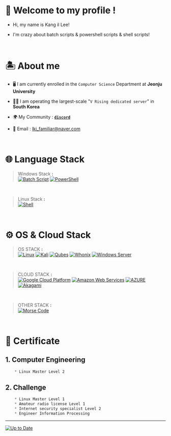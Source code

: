 #  📃 Welcome to my profile !
* Hi, my name is Kang il Lee!

* I'm crazy about batch scripts & powershell scripts & shell scripts!
<br>

# 🏝️ About me

* 🖥️ I am currently enrolled in the `Computer Science` Department at **Jeonju University**

* 🧛‍♂️	I am operating the largest-scale "`V Rising dedicated server`" in **South Korea**

* 🌍 My Community : [**`discord`**](https://discord.gg/ev89JpDWnP)

* 📧 Email : lki_familiar@naver.com
<br>

# 🌐 Language Stack

> Windows Stack **:**<br>
[![Batch Script](https://img.shields.io/badge/BATCH_SCRIPT-%234D4D4D.svg?style=for-the-badge&logo=windows-terminal&logoColor=white)](https://github.com/Memori-al/Batch)
[![PowerShell](https://img.shields.io/badge/PowerShell-%235391FE.svg?style=for-the-badge&logo=powershell&logoColor=white)](https://github.com/Memori-al/Powershell)<br>

<br>

> Linux Stack **:**<br>
[![Shell](https://img.shields.io/badge/BASH%20SCRIPT-black?style=for-the-badge&logo=GNU%20BASH&logoColor=white)](https://github.com/Memori-al/bash-scripts)

<br>


# ⚙️ OS & Cloud Stack

> OS STACK **:**<br>
[![Linux](https://img.shields.io/badge/CENTOS-262577?style=for-the-badge&logo=centos&logoColor=white)](https://www.centos.org)
[![Kali](https://img.shields.io/badge/Kali-557C94?style=for-the-badge&logo=kalilinux&logoColor=white)](https://www.kali.org/)
[![Qubes](https://img.shields.io/badge/qubeOS-3874D8?style=for-the-badge&logo=qubesos&logoColor=white)](https://www.qubes-os.org/)
[![Whonix](https://img.shields.io/badge/Whonix-6CAC4D?style=for-the-badge&logo=enpass&logoColor=white)](https://www.whonix.org/)
[![Windows Server](https://img.shields.io/badge/Windows%20Server-0078D4?style=for-the-badge&logo=windows11&logoColor=white)](https://www.microsoft.com/en-us/windows-server)

<br>

> CLOUD STACK **:**<br>
[![Google Cloud Platform](https://img.shields.io/badge/GCP-4285F4?style=for-the-badge&logo=googlecloud&logoColor=white)](https://cloud.google.com/)
[![Amazon Web Services](https://img.shields.io/badge/AWS-FF9900?style=for-the-badge&logo=amazonaws&logoColor=white)](https://aws.amazon.com/)
[![AZURE](https://img.shields.io/badge/AZURE-0078D4?style=for-the-badge&logo=microsoftazure&logoColor=white)](https://azure.microsoft.com/)
[![Akagami](https://img.shields.io/badge/Akagami-0096D6?style=for-the-badge&logo=akamai&logoColor=white)](https://www.linode.com/)

<br>

> OTHER STACK **:**<br>
[![Morse Code](https://img.shields.io/badge/radio%20telegraph-00AC47?style=for-the-badge&logo=audiomack&logoColor=white)](https://www.cq.or.kr/qh_quagm02_007.do)

<br>

# 📑 Certificate 
## 1. Computer Engineering
```css
    * Linux Master Level 2
```
    
## 2. Challenge
```css
    * Linux Master Level 1
    * Amateur radio license Level 1
    * Internet security specialist Level 2
    * Engineer Information Processing
```
<hr>

 [![Up to Date](https://github.com/ikatyang/emoji-cheat-sheet/workflows/Up%20to%20Date/badge.svg)](https://github.com/Memori-al/bash-scripts)

